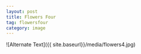 ```yaml
---
layout: post
title: Flowers Four
tag: flowersfour
category: image
---
```


![Alternate Text]({{ site.baseurl}}/media/flowers4.jpg)